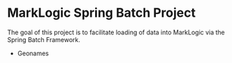 # MarkLogic Spring Batch Project

The goal of this project is to facilitate loading of data into MarkLogic via the Spring Batch Framework. 

 * Geonames